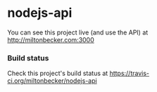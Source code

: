 # nodejs-api

You can see this project live (and use the API) at http://miltonbecker.com:3000

### Build status

Check this project's build status at https://travis-ci.org/miltonbecker/nodejs-api
